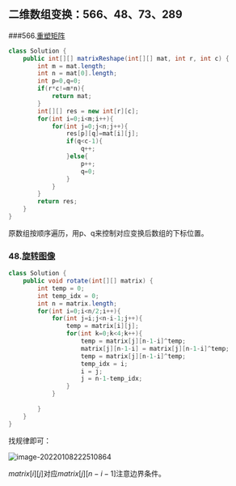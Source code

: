 ## 二维数组变换：566、48、73、289

###566.[重塑矩阵](https://leetcode-cn.com/problems/reshape-the-matrix/)

```java
class Solution {
    public int[][] matrixReshape(int[][] mat, int r, int c) {
        int m = mat.length;
        int n = mat[0].length;
        int p=0,q=0;
        if(r*c!=m*n){
            return mat;
        }
        int[][] res = new int[r][c];
        for(int i=0;i<m;i++){
            for(int j=0;j<n;j++){
                res[p][q]=mat[i][j];
                if(q<c-1){
                    q++;
                }else{
                    p++;
                    q=0;
                }
            }
        }
        return res;
    }
}
```

原数组按顺序遍历，用p、q来控制对应变换后数组的下标位置。



### 48.[旋转图像](https://leetcode-cn.com/problems/rotate-image/)

```java
class Solution {
    public void rotate(int[][] matrix) {
        int temp = 0;
        int temp_idx = 0;
        int n = matrix.length;
        for(int i=0;i<n/2;i++){
            for(int j=i;j<n-i-1;j++){
                temp = matrix[i][j];
                for(int k=0;k<4;k++){
                    temp = matrix[j][n-1-i]^temp;
                    matrix[j][n-1-i] = matrix[j][n-1-i]^temp;
                    temp = matrix[j][n-1-i]^temp;
                    temp_idx = i;
                    i = j;
                    j = n-1-temp_idx;
                }     
            }
            
        }
    }
}
```

找规律即可：

![image-20220108222510864](C:\Users\redsource\AppData\Roaming\Typora\typora-user-images\image-20220108222510864.png)

$matrix[i][j]$对应$matrix[j][n-i-1]$注意边界条件。
